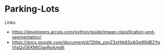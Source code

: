 # Parking-Lots
Links
- https://developers.arcgis.com/python/guide/image-classfication-and-segmentation/
- https://docs.google.com/document/d/12thk_zqyZ3xHtk6SxAGe99dB2YqVtsQvDEKMtOgpRoA/edit

